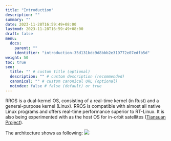 ```yaml
---
title: "Introduction"
description: ""
summary: ""
date: 2023-11-28T16:59:49+08:00
lastmod: 2023-11-28T16:59:49+08:00
draft: false
menu:
  docs:
    parent: ""
    identifier: "introduction-35d131bdc9d8bbb2e319772e07edfb5d"
weight: 50
toc: true
seo:
  title: "" # custom title (optional)
  description: "" # custom description (recommended)
  canonical: "" # custom canonical URL (optional)
  noindex: false # false (default) or true
---
```

RROS is a dual-kernel OS, consisting of a real-time kernel (in Rust) and a general-purpose kernel (Linux). RROS is compatible with almost all native Linux programs and offers real-time performance superior to RT-Linux. It is also being experimented with as the host OS for in-orbit satellites ([Tiansuan Project](http://www.tiansuan.org.cn/)).

The architecture shows as following:
<img src="../architecture.jpg" >
